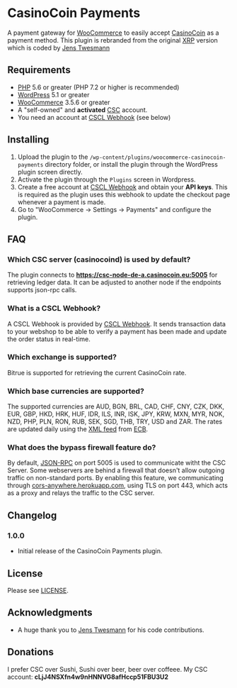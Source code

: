 # CasinoCoin Payments

A payment gateway for [WooCommerce](https://woocommerce.com/) to easily accept [CasinoCoin](https://casinocoin.org) as a payment method. This plugin is rebranded from the original  [XRP](https://github.com/empatogen/woocommerce-xrp) version which is coded by [Jens Twesmann](https://twitter.com/jtwesmann)

## Requirements

* [PHP](https://php.net) 5.6 or greater (PHP 7.2 or higher is recommended)
* [WordPress](https://wordpress.org/) 5.1 or greater
* [WooCommerce](https://woocommerce.com/) 3.5.6 or greater
* A "self-owned" and **activated** [CSC](https://casinocoin.org/) account. 
* You need an account at [CSCL Webhook](https://webhook.casinocoin.eu) (see below)

## Installing

1. Upload the plugin to the `/wp-content/plugins/woocommerce-casinocoin-payments` directory folder, or install the plugin through the WordPress plugin screen directly.
1. Activate the plugin through the `Plugins` screen in Wordpress.
1. Create a free account at [CSCL Webhook](https://webhook.casinocoin.eu) and obtain your **API keys**. This is required as the plugin uses this webhook to update the checkout page whenever a payment is made.
1. Go to "WooCommerce -> Settings -> Payments" and configure the plugin.

## FAQ ##

### Which CSC server (casinocoind) is used by default?

The plugin connects to **https://csc-node-de-a.casinocoin.eu:5005** for retrieving ledger data. It can be adjusted to another node if the endpoints supports json-rpc calls. 

### What is a CSCL Webhook?

A CSCL Webhook is provided by [CSCL Webhook](https://webhook.casinocoin.eu). It sends transaction data to your webshop to be able to verify a payment has been made and update the order status in real-time.

### Which exchange is supported?

Bitrue is supported for retrieving the current CasinoCoin rate. 

### Which base currencies are supported?

The supported currencies are AUD, BGN, BRL, CAD, CHF, CNY, CZK, DKK, EUR, GBP, HKD, HRK, HUF, IDR, ILS, INR, ISK, JPY, KRW, MXN, MYR, NOK, NZD, PHP, PLN, RON, RUB, SEK, SGD, THB, TRY, USD and ZAR. The rates are updated daily using the [XML feed](https://www.ecb.europa.eu/stats/eurofxref/eurofxref-daily.xml) from [ECB](https://www.ecb.europa.eu).

### What does the bypass firewall feature do?

By default, [JSON-RPC](https://en.wikipedia.org/wiki/JSON#JSON-RPC) on port 5005 is used to communicate witht the CSC Server. Some webservers are behind a firewall that doesn't allow outgoing traffic on non-standard ports. By enabling this feature, we communicating through [cors-anywhere.herokuapp.com](https://cors-anywhere.herokuapp.com/), using TLS on port 443, which acts as a proxy and relays the traffic to the CSC server.

## Changelog

### 1.0.0
* Initial release of the CasinoCoin Payments plugin.

## License

Please see [LICENSE](https://github.com/wenusch/woocommerce-csc/blob/master/LICENSE).

## Acknowledgments

* A huge thank you to [Jens Twesmann](https://twitter.com/jtwesmann) for his code contributions.

## Donations

I prefer CSC over Sushi, Sushi over beer, beer over coffeee. My CSC account: **cLjJ4NSXfn4w9nHNNVG8afHccp51FBU3U2**
